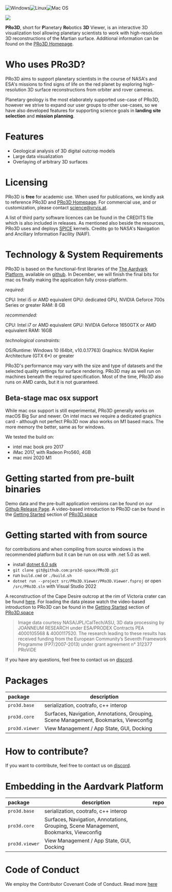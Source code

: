 ![Windows](https://github.com/vrvis/PRo3D/workflows/Windows/badge.svg)![Linux](https://github.com/vrvis/PRo3D/workflows/Linux/badge.svg)![Mac OS](https://github.com/vrvis/PRo3D/workflows/MacOS/badge.svg)

![](http://www.pro3d.space/images/garden.jpg)

**PRo3D**, short for **P**lanetary **Ro**botics **3D** Viewer, is an interactive 3D visualization tool allowing planetary scientists to work with high-resolution 3D reconstructions of the Martian surface. Additional information can be found on the [PRo3D Homepage](http://pro3d.space).


# Who uses PRo3D?

PRo3D aims to support planetary scientists in the course of NASA's and ESA's missions to find signs of life on the red planet by exploring high-resolution 3D surface reconstructions from orbiter and rover cameras.

Planetary geology is the most elaborately supported use-case of PRo3D, however we strive to expand our user groups to other use-cases, so we have also developed features for supporting science goals in **landing site selection** and **mission planning**.

# Features

* Geological analysis of 3D digital outcrop models
* Large data visualization
* Overlaying of arbitrary 3D surfaces

# Licensing

PRo3D is **free** for academic use. When used for publications, we kindly ask to reference PRo3D and [PRo3D Homepage](http://pro3d.space). For commercial use, and or customization, please contact science@vrvis.at.

A list of third party software licences can be found in the CREDITS file which is also included in releases. As mentioned also beside the resources, PRo3D uses and deploys [SPICE](https://naif.jpl.nasa.gov/naif/toolkit.html) kernels. Credits go to NASA's Navigation and Ancillary Information Facility (NAIF).

# Technology & System Requirements

PRo3D is based on the functional-first libraries of the [The Aardvark Platform](https://aardvarkians.com/), available on [github](https://github.com/aardvark-platform). In December, we will finish the final bits for mac os finally making the application fully cross-platform.

_required:_

CPU: Intel i5 or AMD equivalent
GPU: dedicated GPU, NVIDIA Geforce 700s Series or greater
RAM: 8 GB

_recommended:_

CPU: Intel i7 or AMD equivalent
GPU: NVIDIA Geforce 1650GTX or AMD equivalent
RAM: 16GB

_technological constraints:_

OS/Runtime: Windows 10 (64bit, v10.0.17763)
Graphics: NVIDIA Kepler Architecture (GTX 6*) or greater

PRo3D's performance may vary with the size and type of datasets and the selected quality settings for surface rendering. PRo3D may as well run on machines beneath the required specification. Most of the time, PRo3D also runs on AMD cards, but it is not guaranteed.

## Beta-stage mac osx support

While mac osx support is still experimental, PRo3D generally works on macOS Big Sur and newer.
On intel macs we require a dedicated graphics card - although not perfect PRo3D now also works on M1 based macs.
The more memory the better, same as for windows.

We tested the build on:
- intel mac book pro 2017 
- iMac 2017, with Radeon Pro560, 4GB
- mac mini 2020 M1

# Getting started from pre-built binaries

Demo data and the pre-built application versions can be found on our [Github Release Page](https://github.com/pro3d-space/PRo3D/releases). A video-based introduction to PRo3D can be found in the [Getting Started](http://www.pro3d.space/#started) section of [PRo3D.space](http://www.pro3d.space)

# Getting started with from source

for contributions and when compiling from source windows is the recommended platform but it can be run on osx with .net 5.0 as well.

* install [dotnet 6.0 sdk](https://dotnet.microsoft.com/download)
* `git clone git@github.com:pro3d-space/PRo3D.git`
* run `build.cmd` or `./build.sh`
* `dotnet run --project src/PRo3D.Viewer/PRo3D.Viewer.fsproj` or open `/src/PRo3D.sln` with Visual Studio 2022

A reconstruction of the Cape Desire outcrop at the rim of Victoria crater can be found [here](http://download.vrvis.at/realtime/PRo3D/CapeDesire/Cape_Desire_RGB.zip). For loading the data please watch the video-based introduction to PRo3D can be found in the [Getting Started](http://www.pro3d.space/#started) section of [PRo3D.space](http://www.pro3d.space)

> Image data courtesy NASA/JPL/CalTech/ASU, 3D data processing by JOANNEUM RESEARCH under ESA/PRODEX Contracts PEA 4000105568 & 4000117520. The research leading to these results has received funding from the European Community’s Seventh Framework Programme (FP7/2007-2013) under grant agreement n° 312377 PRoViDE

If you have any questions, feel free to contact us on [discord](https://discord.gg/CyxNwrg).

# Packages

package | description
:-- | --- |
`pro3d.base` | serialization, cootrafo, c++ interop |
`pro3d.core` | Surfaces, Navigation, Annotations, Grouping, Scene Management, Bookmarks, Viewconfig |
`pro3d.viewer` | View Management / App State, GUI, Docking |

# How to contribute?

If you want to contribute, feel free to contact us on [discord](https://discord.gg/CyxNwrg).

# Embedding in the Aardvark Platform

package | description | repo
:-- | --- | --- |
`pro3d.base` | serialization, cootrafo, c++ interop |
`pro3d.core` | Surfaces, Navigation, Annotations, Grouping, Scene Management, Bookmarks, Viewconfig |
`pro3d.viewer` | View Management / App State, GUI, Docking |

# Code of Conduct

We employ the Contributor Covenant Code of Conduct. Read more [here](./CODE_OF_CONDUCT.md)

